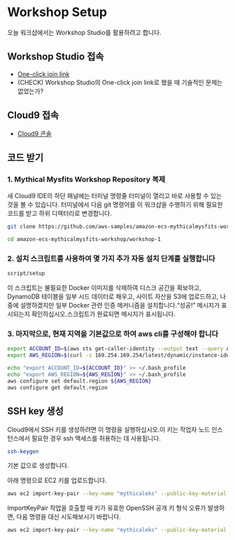 
# Workshop Setup

오늘 워크샵에서는 Workshop Studio를 활용하려고 합니다.

## Workshop Studio 접속

- [One-click join link](https://catalog.us-east-1.prod.workshops.aws/join?access-code=4c75-0c5eba-a4)
- (CHECK) Workshop Studio의 One-click join link로 했을 때 기술적인 문제는 없었는가?

## Cloud9 접속

- [Cloud9 콘솔](https://us-east-1.console.aws.amazon.com/cloud9control/home?region=us-east-1#/)

## 코드 받기

### 1. Mythical Mysfits Workshop Repository 복제

새 Cloud9 IDE의 하단 패널에는 터미널 명령줄 터미널이 열리고 바로 사용할 수 있는 것을 볼 수 있습니다. 터미널에서 다음 git 명령어를 이 워크샵을 수행하기 위해 필요한 코드를 받고 하위 디렉터리로 변경합니다.

```bash
git clone https://github.com/aws-samples/amazon-ecs-mythicalmysfits-workshop.git

cd amazon-ecs-mythicalmysfits-workshop/workshop-1
```

### 2. 설치 스크립트를 사용하여 몇 가지 추가 자동 설치 단계를 실행합니다

```bash
script/setup
```

이 스크립트는 불필요한 Docker 이미지를 삭제하여 디스크 공간을 확보하고, DynamoDB 테이블을 일부 시드 데이터로 채우고, 사이트 자산을 S3에 업로드하고, 나중에 설명하겠지만 일부 Docker 관련 인증 메커니즘을 설치합니다.“성공!” 메시지가 표시되는지 확인하십시오.스크립트가 완료되면 메시지가 표시됩니다.

### 3. 마지막으로, 현재 지역을 기본값으로 하여 aws cli를 구성해야 합니다

```bash
export ACCOUNT_ID=$(aws sts get-caller-identity --output text --query Account)
export AWS_REGION=$(curl -s 169.254.169.254/latest/dynamic/instance-identity/document | jq -r '.region')

echo "export ACCOUNT_ID=${ACCOUNT_ID}" >> ~/.bash_profile
echo "export AWS_REGION=${AWS_REGION}" >> ~/.bash_profile
aws configure set default.region ${AWS_REGION}
aws configure get default.region
```

## SSH key 생성

Cloud9에서 SSH 키를 생성하려면 이 명령을 실행하십시오.이 키는 작업자 노드 인스턴스에서 필요한 경우 ssh 액세스를 허용하는 데 사용됩니다.

```bash
ssh-keygen
```

기본 값으로 생성합니다.

아래 명령으로 EC2 키를 업로드합니다.

```bash
aws ec2 import-key-pair --key-name "mythicaleks" --public-key-material file://~/.ssh/id_rsa.pub
```

ImportKeyPair 작업을 호출할 때 키가 유효한 OpenSSH 공개 키 형식 오류가 발생하면, 다음 명령을 대신 시도해보시기 바랍니다.

```bash
aws ec2 import-key-pair --key-name "mythicaleks" --public-key-material fileb://~/.ssh/id_rsa.pub
```
